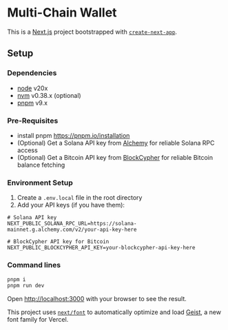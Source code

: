# Multi-Chain Wallet

This is a [Next.js](https://nextjs.org) project bootstrapped with [`create-next-app`](https://nextjs.org/docs/app/api-reference/cli/create-next-app).

## Setup

### Dependencies

- [node](https://nodejs.org/en/download/) v20x
- [nvm](https://github.com/nvm-sh/nvm/tree/master) v0.38.x (optional)
- [pnpm](https://pnpm.io/) v9.x

### Pre-Requisites

- install pnpm <https://pnpm.io/installation>
- (Optional) Get a Solana API key from [Alchemy](https://www.alchemy.com/) for reliable Solana RPC access
- (Optional) Get a Bitcoin API key from [BlockCypher](https://accounts.blockcypher.com/) for reliable Bitcoin balance fetching

### Environment Setup

1. Create a `.env.local` file in the root directory
2. Add your API keys (if you have them):

```
# Solana API key
NEXT_PUBLIC_SOLANA_RPC_URL=https://solana-mainnet.g.alchemy.com/v2/your-api-key-here

# BlockCypher API key for Bitcoin
NEXT_PUBLIC_BLOCKCYPHER_API_KEY=your-blockcypher-api-key-here
```

### Command lines

```bash
pnpm i
pnpm run dev
```

Open [http://localhost:3000](http://localhost:3000) with your browser to see the result.

This project uses [`next/font`](https://nextjs.org/docs/app/building-your-application/optimizing/fonts) to automatically optimize and load [Geist](https://vercel.com/font), a new font family for Vercel.
